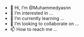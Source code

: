 - 👋 Hi, I’m @Muhammedyasnn
- 👀 I’m interested in ...
- 🌱 I’m currently learning ...
- 💞️ I’m looking to collaborate on ...
- 📫 How to reach me ...

<!---
Muhammedyasnn/Muhammedyasnn is a ✨ special ✨ repository because its `README.md` (this file) appears on your GitHub profile.
You can click the Preview link to take a look at your changes.
--->
